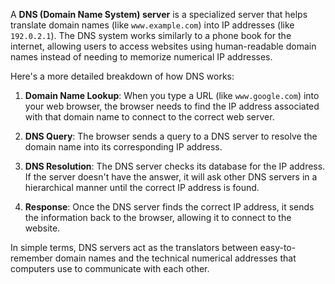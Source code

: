 A **DNS (Domain Name System) server** is a specialized server that helps translate domain names (like `www.example.com`) into IP addresses (like `192.0.2.1`). The DNS system works similarly to a phone book for the internet, allowing users to access websites using human-readable domain names instead of needing to memorize numerical IP addresses.

Here's a more detailed breakdown of how DNS works:

1. **Domain Name Lookup**: When you type a URL (like `www.google.com`) into your web browser, the browser needs to find the IP address associated with that domain name to connect to the correct web server.
  
2. **DNS Query**: The browser sends a query to a DNS server to resolve the domain name into its corresponding IP address.

3. **DNS Resolution**: The DNS server checks its database for the IP address. If the server doesn't have the answer, it will ask other DNS servers in a hierarchical manner until the correct IP address is found.

4. **Response**: Once the DNS server finds the correct IP address, it sends the information back to the browser, allowing it to connect to the website.

In simple terms, DNS servers act as the translators between easy-to-remember domain names and the technical numerical addresses that computers use to communicate with each other.
